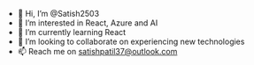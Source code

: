 - 👋 Hi, I’m @Satish2503
- 👀 I’m interested in React, Azure and AI
- 🌱 I’m currently learning React
- 💞️ I’m looking to collaborate on experiencing new technologies
- 📫 Reach me on satishpatil37@outlook.com


<!---
Satish2503/Satish2503 is a ✨ special ✨ repository because its `README.md` (this file) appears on your GitHub profile.
You can click the Preview link to take a look at your changes.
--->

